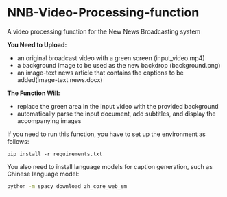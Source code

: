 # NNB-Video-Processing-function

A video processing function for the New News Broadcasting system

**You Need to Upload:**
* an original broadcast video with a green screen (input_video.mp4)
* a background image to be used as the new backdrop (background.png)
* an image-text news article that contains the captions to be added(image-text news.docx)

**The Function Will:**
* replace the green area in the input video with the provided background
* automatically parse the input document, add subtitles, and display the accompanying images

If you need to run this function, you have to set up the environment as follows:

```shell
pip install -r requirements.txt
```

You also need to install language models for caption generation, such as Chinese language model:

```bash
python -m spacy download zh_core_web_sm
```
